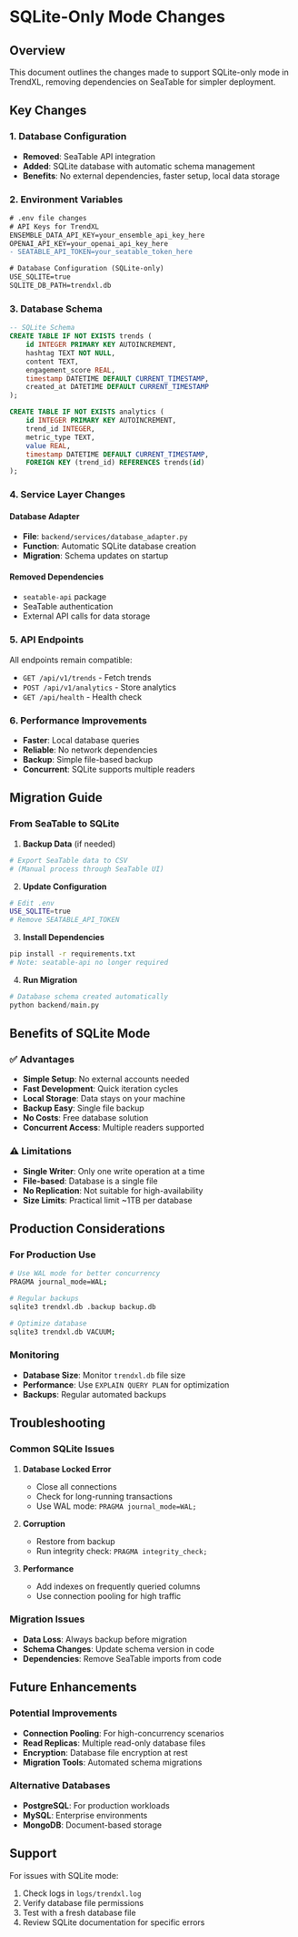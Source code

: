 # SQLite-Only Mode Changes

## Overview
This document outlines the changes made to support SQLite-only mode in TrendXL, removing dependencies on SeaTable for simpler deployment.

## Key Changes

### 1. Database Configuration
- **Removed**: SeaTable API integration
- **Added**: SQLite database with automatic schema management
- **Benefits**: No external dependencies, faster setup, local data storage

### 2. Environment Variables
```diff
# .env file changes
# API Keys for TrendXL
ENSEMBLE_DATA_API_KEY=your_ensemble_api_key_here
OPENAI_API_KEY=your_openai_api_key_here
- SEATABLE_API_TOKEN=your_seatable_token_here

# Database Configuration (SQLite-only)
USE_SQLITE=true
SQLITE_DB_PATH=trendxl.db
```

### 3. Database Schema
```sql
-- SQLite Schema
CREATE TABLE IF NOT EXISTS trends (
    id INTEGER PRIMARY KEY AUTOINCREMENT,
    hashtag TEXT NOT NULL,
    content TEXT,
    engagement_score REAL,
    timestamp DATETIME DEFAULT CURRENT_TIMESTAMP,
    created_at DATETIME DEFAULT CURRENT_TIMESTAMP
);

CREATE TABLE IF NOT EXISTS analytics (
    id INTEGER PRIMARY KEY AUTOINCREMENT,
    trend_id INTEGER,
    metric_type TEXT,
    value REAL,
    timestamp DATETIME DEFAULT CURRENT_TIMESTAMP,
    FOREIGN KEY (trend_id) REFERENCES trends(id)
);
```

### 4. Service Layer Changes

#### Database Adapter
- **File**: `backend/services/database_adapter.py`
- **Function**: Automatic SQLite database creation
- **Migration**: Schema updates on startup

#### Removed Dependencies
- `seatable-api` package
- SeaTable authentication
- External API calls for data storage

### 5. API Endpoints
All endpoints remain compatible:
- `GET /api/v1/trends` - Fetch trends
- `POST /api/v1/analytics` - Store analytics
- `GET /api/health` - Health check

### 6. Performance Improvements
- **Faster**: Local database queries
- **Reliable**: No network dependencies
- **Backup**: Simple file-based backup
- **Concurrent**: SQLite supports multiple readers

## Migration Guide

### From SeaTable to SQLite

1. **Backup Data** (if needed)
```bash
# Export SeaTable data to CSV
# (Manual process through SeaTable UI)
```

2. **Update Configuration**
```bash
# Edit .env
USE_SQLITE=true
# Remove SEATABLE_API_TOKEN
```

3. **Install Dependencies**
```bash
pip install -r requirements.txt
# Note: seatable-api no longer required
```

4. **Run Migration**
```python
# Database schema created automatically
python backend/main.py
```

## Benefits of SQLite Mode

### ✅ Advantages
- **Simple Setup**: No external accounts needed
- **Fast Development**: Quick iteration cycles
- **Local Storage**: Data stays on your machine
- **Backup Easy**: Single file backup
- **No Costs**: Free database solution
- **Concurrent Access**: Multiple readers supported

### ⚠️ Limitations
- **Single Writer**: Only one write operation at a time
- **File-based**: Database is a single file
- **No Replication**: Not suitable for high-availability
- **Size Limits**: Practical limit ~1TB per database

## Production Considerations

### For Production Use
```bash
# Use WAL mode for better concurrency
PRAGMA journal_mode=WAL;

# Regular backups
sqlite3 trendxl.db .backup backup.db

# Optimize database
sqlite3 trendxl.db VACUUM;
```

### Monitoring
- **Database Size**: Monitor `trendxl.db` file size
- **Performance**: Use `EXPLAIN QUERY PLAN` for optimization
- **Backups**: Regular automated backups

## Troubleshooting

### Common SQLite Issues

1. **Database Locked Error**
   - Close all connections
   - Check for long-running transactions
   - Use WAL mode: `PRAGMA journal_mode=WAL;`

2. **Corruption**
   - Restore from backup
   - Run integrity check: `PRAGMA integrity_check;`

3. **Performance**
   - Add indexes on frequently queried columns
   - Use connection pooling for high traffic

### Migration Issues
- **Data Loss**: Always backup before migration
- **Schema Changes**: Update schema version in code
- **Dependencies**: Remove SeaTable imports from code

## Future Enhancements

### Potential Improvements
- **Connection Pooling**: For high-concurrency scenarios
- **Read Replicas**: Multiple read-only database files
- **Encryption**: Database file encryption at rest
- **Migration Tools**: Automated schema migrations

### Alternative Databases
- **PostgreSQL**: For production workloads
- **MySQL**: Enterprise environments
- **MongoDB**: Document-based storage

## Support

For issues with SQLite mode:
1. Check logs in `logs/trendxl.log`
2. Verify database file permissions
3. Test with a fresh database file
4. Review SQLite documentation for specific errors
